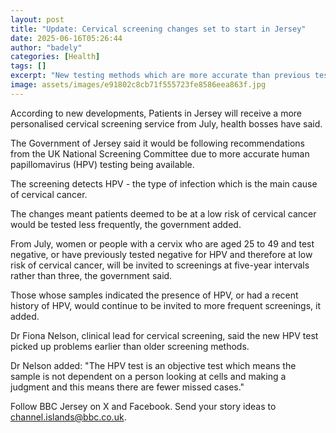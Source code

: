 ```yaml
---
layout: post
title: "Update: Cervical screening changes set to start in Jersey"
date: 2025-06-16T05:26:44
author: "badely"
categories: [Health]
tags: []
excerpt: "New testing methods which are more accurate than previous tests lead to the changes."
image: assets/images/e91802c8cb71f555723fe8586eea863f.jpg
---
```


According to new developments, Patients in Jersey will receive a more personalised cervical screening service from July, health bosses have said.

The Government of Jersey said it would be following recommendations from the UK National Screening Committee due to more accurate human papillomavirus (HPV) testing being available.

The screening detects HPV - the type of infection which is the main cause of cervical cancer.

The changes meant patients deemed to be at a low risk of cervical cancer would be tested less frequently, the government added.

From July, women or people with a cervix who are aged 25 to 49 and test negative, or have previously tested negative for HPV and therefore at low risk of cervical cancer, will be invited to screenings at five-year intervals rather than three, the government said.

Those whose samples indicated the presence of HPV, or had a recent history of HPV, would continue to be invited to more frequent screenings, it added.

Dr Fiona Nelson, clinical lead for cervical screening, said the new HPV test picked up problems earlier than older screening methods.

Dr Nelson added: "The HPV test is an objective test which means the sample is not dependent on a person looking at cells and making a judgment and this means there are fewer missed cases."

Follow BBC Jersey on X and Facebook. Send your story ideas to channel.islands@bbc.co.uk.

